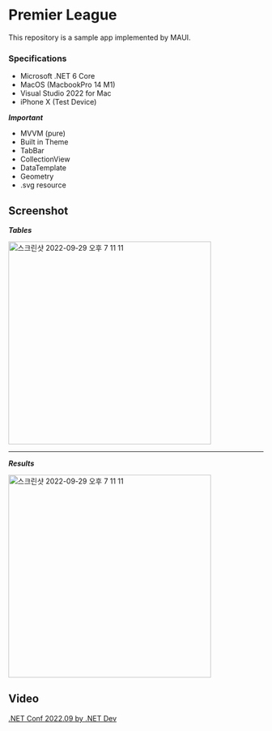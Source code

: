 # Premier League
This repository is a sample app implemented by MAUI.

### Specifications
- Microsoft .NET 6 Core
- MacOS (MacbookPro 14 M1)
- Visual Studio 2022 for Mac
- iPhone X (Test Device)

___Important___
- MVVM (pure)
- Built in Theme
- TabBar
- CollectionView
- DataTemplate
- Geometry
- .svg resource

## Screenshot
___Tables___

<img width="400" alt="스크린샷 2022-09-29 오후 7 11 11" src="https://user-images.githubusercontent.com/52397976/193004770-75654ac4-ab56-4f4d-bd63-416110b94b18.png">

------

___Results___

<img width="400" alt="스크린샷 2022-09-29 오후 7 11 11" src="https://user-images.githubusercontent.com/52397976/193004945-4a76f3e2-3583-47e7-aef3-3dc10a265d3e.png">

## Video

[.NET Conf 2022.09 by .NET Dev](https://www.youtube.com/watch?v=Z6Z3qgHYaOg&t=16427s)
